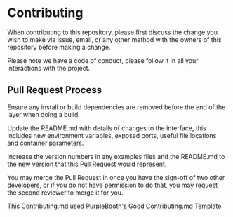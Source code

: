 # Contributing

When contributing to this repository, please first discuss the change you wish to make via issue, email, or any other method with the owners of this repository before making a change.

Please note we have a code of conduct, please follow it in all your interactions with the project.

## Pull Request Process
Ensure any install or build dependencies are removed before the end of the layer when doing a build.

Update the README.md with details of changes to the interface, this includes new environment variables, exposed ports, useful file locations and container parameters.

Increase the version numbers in any examples files and the README.md to the new version that this Pull Request would represent.

You may merge the Pull Request in once you have the sign-off of two other developers, or if you do not have permission to do that, you may request the second reviewer to merge it for you.

[This Contributing.md used PurpleBooth's Good Contributing.md Template](https://gist.github.com/PurpleBooth/b24679402957c63ec426)

